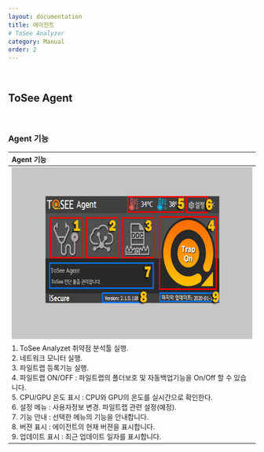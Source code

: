 ```yaml
---
layout: documentation
title: 에이전트
# ToSee Analyzer
category: Manual
order: 2
---
```

&nbsp;
&nbsp;
## ToSee Agent
&nbsp;

### Agent 기능

|Agent 기능|
|:----------|
| <img src="../../assets/images/agent/agent.png" width="650px" height="350px"/> |
| 1. ToSee Analyzet 취약점 분석툴 실행. <br> 2. 네트워크 모니터 실행. <br> 3. 파일트랩 등록기능 실행. <br> 4. 파일트랩 ON/OFF : 파일트랩의 폴더보호 및 자동백업기능을 On/Off 할 수 있습니다. <br> 5. CPU/GPU 온도 표시 : CPU와 GPU의 온도를 실시간으로 확인한다. <br> 6. 설정 메뉴 : 사용자정보 변경. 파일트랩 관련 설정(예정). <br> 7. 기능 안내 : 선택한 메뉴의 기능을 안내합니다. <br> 8. 버젼 표시 : 에이전트의 현재 버젼을 표시합니다. <br> 9. 업데이트 표시 : 최근 업데이트 일자를 표시합니다. |
